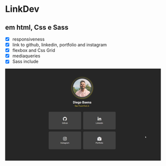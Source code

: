 # LinkDev
## em html, Css e Sass

- [x] responsiveness
- [x] link to github, linkedin, portfolio and instagram
- [x] flexbox and Css Grid
- [x] mediaqueries
- [x] Sass include

![linkdev](https://raw.githubusercontent.com/diegobaena89/linkDev/master/linkdev.gif)